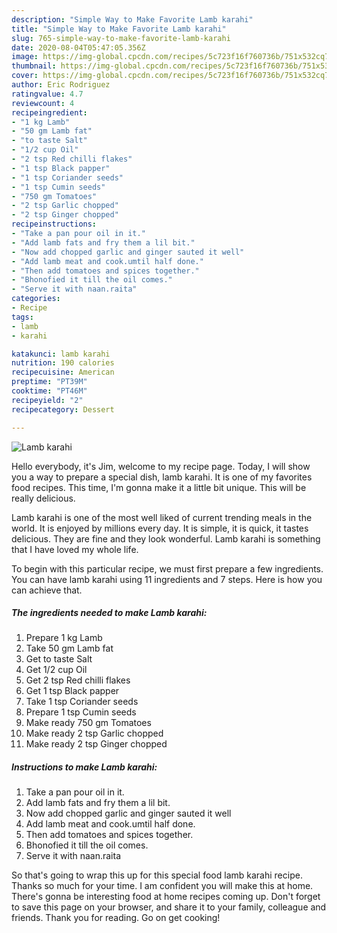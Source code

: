 ```yaml
---
description: "Simple Way to Make Favorite Lamb karahi"
title: "Simple Way to Make Favorite Lamb karahi"
slug: 765-simple-way-to-make-favorite-lamb-karahi
date: 2020-08-04T05:47:05.356Z
image: https://img-global.cpcdn.com/recipes/5c723f16f760736b/751x532cq70/lamb-karahi-recipe-main-photo.jpg
thumbnail: https://img-global.cpcdn.com/recipes/5c723f16f760736b/751x532cq70/lamb-karahi-recipe-main-photo.jpg
cover: https://img-global.cpcdn.com/recipes/5c723f16f760736b/751x532cq70/lamb-karahi-recipe-main-photo.jpg
author: Eric Rodriguez
ratingvalue: 4.7
reviewcount: 4
recipeingredient:
- "1 kg Lamb"
- "50 gm Lamb fat"
- "to taste Salt"
- "1/2 cup Oil"
- "2 tsp Red chilli flakes"
- "1 tsp Black papper"
- "1 tsp Coriander seeds"
- "1 tsp Cumin seeds"
- "750 gm Tomatoes"
- "2 tsp Garlic chopped"
- "2 tsp Ginger chopped"
recipeinstructions:
- "Take a pan pour oil in it."
- "Add lamb fats and fry them a lil bit."
- "Now add chopped garlic and ginger sauted it well"
- "Add lamb meat and cook.umtil half done."
- "Then add tomatoes and spices together."
- "Bhonofied it till the oil comes."
- "Serve it with naan.raita"
categories:
- Recipe
tags:
- lamb
- karahi

katakunci: lamb karahi 
nutrition: 190 calories
recipecuisine: American
preptime: "PT39M"
cooktime: "PT46M"
recipeyield: "2"
recipecategory: Dessert

---
```



![Lamb karahi](https://img-global.cpcdn.com/recipes/5c723f16f760736b/751x532cq70/lamb-karahi-recipe-main-photo.jpg)

Hello everybody, it's Jim, welcome to my recipe page. Today, I will show you a way to prepare a special dish, lamb karahi. It is one of my favorites food recipes. This time, I'm gonna make it a little bit unique. This will be really delicious.

Lamb karahi is one of the most well liked of current trending meals in the world. It is enjoyed by millions every day. It is simple, it is quick, it tastes delicious. They are fine and they look wonderful. Lamb karahi is something that I have loved my whole life.




To begin with this particular recipe, we must first prepare a few ingredients. You can have lamb karahi using 11 ingredients and 7 steps. Here is how you can achieve that.

<!--inarticleads1-->

##### The ingredients needed to make Lamb karahi:

1. Prepare 1 kg Lamb
1. Take 50 gm Lamb fat
1. Get to taste Salt
1. Get 1/2 cup Oil
1. Get 2 tsp Red chilli flakes
1. Get 1 tsp Black papper
1. Take 1 tsp Coriander seeds
1. Prepare 1 tsp Cumin seeds
1. Make ready 750 gm Tomatoes
1. Make ready 2 tsp Garlic chopped
1. Make ready 2 tsp Ginger chopped




<!--inarticleads2-->

##### Instructions to make Lamb karahi:

1. Take a pan pour oil in it.
1. Add lamb fats and fry them a lil bit.
1. Now add chopped garlic and ginger sauted it well
1. Add lamb meat and cook.umtil half done.
1. Then add tomatoes and spices together.
1. Bhonofied it till the oil comes.
1. Serve it with naan.raita




So that's going to wrap this up for this special food lamb karahi recipe. Thanks so much for your time. I am confident you will make this at home. There's gonna be interesting food at home recipes coming up. Don't forget to save this page on your browser, and share it to your family, colleague and friends. Thank you for reading. Go on get cooking!
